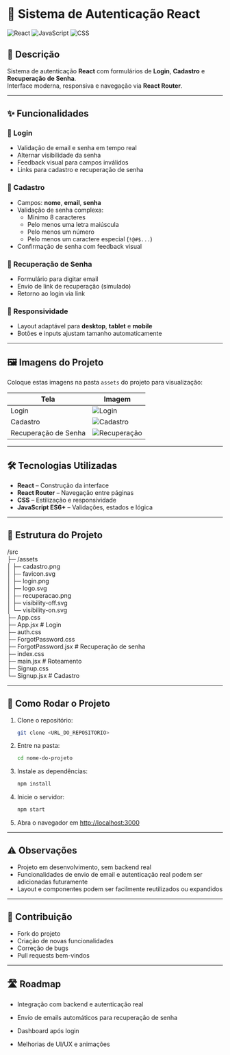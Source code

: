# 🔐 Sistema de Autenticação React

![React](https://img.shields.io/badge/React-61DAFB?logo=react&logoColor=white)
![JavaScript](https://img.shields.io/badge/JavaScript-F7DF1E?logo=javascript&logoColor=black)
![CSS](https://img.shields.io/badge/CSS-1572B6?logo=css3&logoColor=white)

## 📖 Descrição
Sistema de autenticação **React** com formulários de **Login**, **Cadastro** e **Recuperação de Senha**.  
Interface moderna, responsiva e navegação via **React Router**.

---

## ✨ Funcionalidades

### 🔑 Login
- Validação de email e senha em tempo real
- Alternar visibilidade da senha
- Feedback visual para campos inválidos
- Links para cadastro e recuperação de senha

### 📝 Cadastro
- Campos: **nome**, **email**, **senha**
- Validação de senha complexa:
  - Mínimo 8 caracteres
  - Pelo menos uma letra maiúscula
  - Pelo menos um número
  - Pelo menos um caractere especial (`!@#$...`)
- Confirmação de senha com feedback visual

### 🔄 Recuperação de Senha
- Formulário para digitar email
- Envio de link de recuperação (simulado)
- Retorno ao login via link

### 📱 Responsividade
- Layout adaptável para **desktop**, **tablet** e **mobile**
- Botões e inputs ajustam tamanho automaticamente

---

## 🖼️ Imagens do Projeto
Coloque estas imagens na pasta `assets` do projeto para visualização:

| Tela                  | Imagem |
|-----------------------|--------|
| Login                 | ![Login](https://i.imgur.com/OlMjdrM.png) |
| Cadastro              | ![Cadastro](https://i.imgur.com/olS0YBb.png) |
| Recuperação de Senha  | ![Recuperação](https://i.imgur.com/T3jC1HA.png) |

---

## 🛠️ Tecnologias Utilizadas
- **React** – Construção da interface
- **React Router** – Navegação entre páginas
- **CSS** – Estilização e responsividade
- **JavaScript ES6+** – Validações, estados e lógica

---

## 📁 Estrutura do Projeto

/src  
├─ /assets  
│  ├─ cadastro.png  
│  ├─ favicon.svg  
│  ├─ login.png  
│  ├─ logo.svg  
│  ├─ recuperacao.png  
│  ├─ visibility-off.svg  
│  └─ visibility-on.svg  
├─ App.css  
├─ App.jsx              # Login  
├─ auth.css  
├─ ForgotPassword.css  
├─ ForgotPassword.jsx   # Recuperação de senha  
├─ index.css  
├─ main.jsx             # Roteamento  
├─ Signup.css  
└─ Signup.jsx           # Cadastro

---

## 🚀 Como Rodar o Projeto

1. Clone o repositório:  
   ```bash
   git clone <URL_DO_REPOSITORIO>

2. Entre na pasta:  
   ```bash
   cd nome-do-projeto

3. Instale as dependências:  
   ```bash
   npm install

4. Inicie o servidor:  
   ```bash
   npm start

5. Abra o navegador em [http://localhost:3000](http://localhost:3000)  

---

## ⚠️ Observações
- Projeto em desenvolvimento, sem backend real  
- Funcionalidades de envio de email e autenticação real podem ser adicionadas futuramente  
- Layout e componentes podem ser facilmente reutilizados ou expandidos  

---

## 🤝 Contribuição
- Fork do projeto  
- Criação de novas funcionalidades  
- Correção de bugs  
- Pull requests bem-vindos  

---

## 🛣️ Roadmap
- Integração com backend e autenticação real  
- Envio de emails automáticos para recuperação de senha  
- Dashboard após login  

- Melhorias de UI/UX e animações  